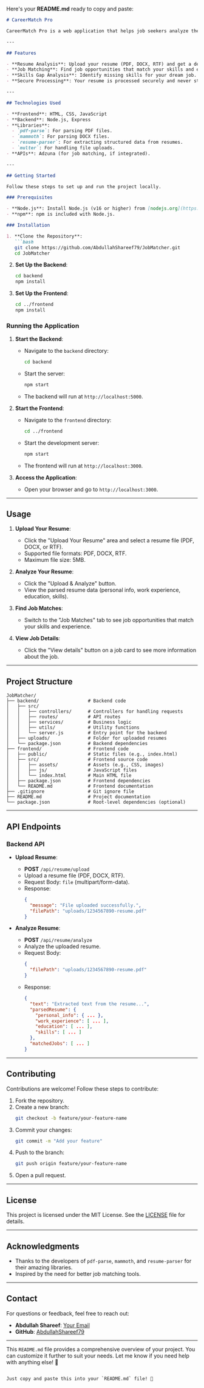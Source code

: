Here's your **README.md** ready to copy and paste:  

```md
# CareerMatch Pro

CareerMatch Pro is a web application that helps job seekers analyze their resumes and find matching job opportunities. It uses AI-powered resume parsing to extract key information (e.g., personal info, work experience, education, skills) and matches the resume with relevant job postings.

---

## Features

- **Resume Analysis**: Upload your resume (PDF, DOCX, RTF) and get a detailed analysis of your skills, work experience, and education.
- **Job Matching**: Find job opportunities that match your skills and experience.
- **Skills Gap Analysis**: Identify missing skills for your dream job.
- **Secure Processing**: Your resume is processed securely and never stored.

---

## Technologies Used

- **Frontend**: HTML, CSS, JavaScript
- **Backend**: Node.js, Express
- **Libraries**:
  - `pdf-parse`: For parsing PDF files.
  - `mammoth`: For parsing DOCX files.
  - `resume-parser`: For extracting structured data from resumes.
  - `multer`: For handling file uploads.
- **APIs**: Adzuna (for job matching, if integrated).

---

## Getting Started

Follow these steps to set up and run the project locally.

### Prerequisites

- **Node.js**: Install Node.js (v16 or higher) from [nodejs.org](https://nodejs.org/).
- **npm**: npm is included with Node.js.

### Installation

1. **Clone the Repository**:
   ```bash
   git clone https://github.com/AbdullahShareef79/JobMatcher.git
   cd JobMatcher
   ```

2. **Set Up the Backend**:
   ```bash
   cd backend
   npm install
   ```

3. **Set Up the Frontend**:
   ```bash
   cd ../frontend
   npm install
   ```

### Running the Application

1. **Start the Backend**:
   - Navigate to the `backend` directory:
     ```bash
     cd backend
     ```
   - Start the server:
     ```bash
     npm start
     ```
   - The backend will run at `http://localhost:5000`.

2. **Start the Frontend**:
   - Navigate to the `frontend` directory:
     ```bash
     cd ../frontend
     ```
   - Start the development server:
     ```bash
     npm start
     ```
   - The frontend will run at `http://localhost:3000`.

3. **Access the Application**:
   - Open your browser and go to `http://localhost:3000`.

---

## Usage

1. **Upload Your Resume**:
   - Click the "Upload Your Resume" area and select a resume file (PDF, DOCX, or RTF).
   - Supported file formats: PDF, DOCX, RTF.
   - Maximum file size: 5MB.

2. **Analyze Your Resume**:
   - Click the "Upload & Analyze" button.
   - View the parsed resume data (personal info, work experience, education, skills).

3. **Find Job Matches**:
   - Switch to the "Job Matches" tab to see job opportunities that match your skills and experience.

4. **View Job Details**:
   - Click the "View details" button on a job card to see more information about the job.

---

## Project Structure

```
JobMatcher/
├── backend/                  # Backend code
│   ├── src/
│   │   ├── controllers/      # Controllers for handling requests
│   │   ├── routes/           # API routes
│   │   ├── services/         # Business logic
│   │   ├── utils/            # Utility functions
│   │   └── server.js         # Entry point for the backend
│   ├── uploads/              # Folder for uploaded resumes
│   └── package.json          # Backend dependencies
├── frontend/                 # Frontend code
│   ├── public/               # Static files (e.g., index.html)
│   ├── src/                  # Frontend source code
│   │   ├── assets/           # Assets (e.g., CSS, images)
│   │   ├── js/               # JavaScript files
│   │   └── index.html        # Main HTML file
│   ├── package.json          # Frontend dependencies
│   └── README.md             # Frontend documentation
├── .gitignore                # Git ignore file
├── README.md                 # Project documentation
└── package.json              # Root-level dependencies (optional)
```

---

## API Endpoints

### Backend API

- **Upload Resume**:
  - **POST** `/api/resume/upload`
  - Upload a resume file (PDF, DOCX, RTF).
  - Request Body: `file` (multipart/form-data).
  - Response:
    ```json
    {
      "message": "File uploaded successfully.",
      "filePath": "uploads/1234567890-resume.pdf"
    }
    ```

- **Analyze Resume**:
  - **POST** `/api/resume/analyze`
  - Analyze the uploaded resume.
  - Request Body:
    ```json
    {
      "filePath": "uploads/1234567890-resume.pdf"
    }
    ```
  - Response:
    ```json
    {
      "text": "Extracted text from the resume...",
      "parsedResume": {
        "personal_info": { ... },
        "work_experience": [ ... ],
        "education": [ ... ],
        "skills": [ ... ]
      },
      "matchedJobs": [ ... ]
    }
    ```

---

## Contributing

Contributions are welcome! Follow these steps to contribute:

1. Fork the repository.
2. Create a new branch:
   ```bash
   git checkout -b feature/your-feature-name
   ```
3. Commit your changes:
   ```bash
   git commit -m "Add your feature"
   ```
4. Push to the branch:
   ```bash
   git push origin feature/your-feature-name
   ```
5. Open a pull request.

---

## License

This project is licensed under the MIT License. See the [LICENSE](LICENSE) file for details.

---

## Acknowledgments

- Thanks to the developers of `pdf-parse`, `mammoth`, and `resume-parser` for their amazing libraries.
- Inspired by the need for better job matching tools.

---

## Contact

For questions or feedback, feel free to reach out:

- **Abdullah Shareef**: [Your Email](mailto:your-email@example.com)
- **GitHub**: [AbdullahShareef79](https://github.com/AbdullahShareef79)

---

This `README.md` file provides a comprehensive overview of your project. You can customize it further to suit your needs. Let me know if you need help with anything else! 🚀
``` 

Just copy and paste this into your `README.md` file! 🚀
